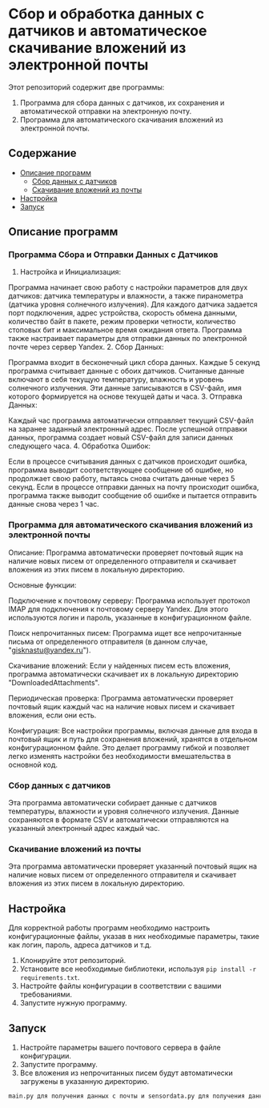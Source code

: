 # Сбор и обработка данных с датчиков и автоматическое скачивание вложений из электронной почты

Этот репозиторий содержит две программы:
1. Программа для сбора данных с датчиков, их сохранения и автоматической отправки на электронную почту.
2. Программа для автоматического скачивания вложений из электронной почты.

## Содержание

- [Описание программ](#описание-программ)
  - [Сбор данных с датчиков](#сбор-данных-с-датчиков)
  - [Скачивание вложений из почты](#скачивание-вложений-из-почты)
- [Настройка](#настройка)
- [Запуск](#запуск)

## Описание программ
### Программа Сбора и Отправки Данных с Датчиков

1. Настройка и Инициализация:

Программа начинает свою работу с настройки параметров для двух датчиков: датчика температуры и влажности, а также пиранометра (датчика уровня солнечного излучения).
Для каждого датчика задается порт подключения, адрес устройства, скорость обмена данными, количество байт в пакете, режим проверки четности, количество стоповых бит и максимальное время ожидания ответа.
Программа также настраивает параметры для отправки данных по электронной почте через сервер Yandex.
2. Сбор Данных:

Программа входит в бесконечный цикл сбора данных.
Каждые 5 секунд программа считывает данные с обоих датчиков.
Считанные данные включают в себя текущую температуру, влажность и уровень солнечного излучения.
Эти данные записываются в CSV-файл, имя которого формируется на основе текущей даты и часа.
3. Отправка Данных:

Каждый час программа автоматически отправляет текущий CSV-файл на заранее заданный электронный адрес.
После успешной отправки данных, программа создает новый CSV-файл для записи данных следующего часа.
4. Обработка Ошибок:

Если в процессе считывания данных с датчиков происходит ошибка, программа выводит соответствующее сообщение об ошибке, но продолжает свою работу, пытаясь снова считать данные через 5 секунд.
Если в процессе отправки данных на почту происходит ошибка, программа также выводит сообщение об ошибке и пытается отправить данные снова через 1 час.


### Программа для автоматического скачивания вложений из электронной почты

Описание:
Программа автоматически проверяет почтовый ящик на наличие новых писем от определенного отправителя и скачивает вложения из этих писем в локальную директорию.

Основные функции:

Подключение к почтовому серверу: Программа использует протокол IMAP для подключения к почтовому серверу Yandex. Для этого используются логин и пароль, указанные в конфигурационном файле.

Поиск непрочитанных писем: Программа ищет все непрочитанные письма от определенного отправителя (в данном случае, "gisknastu@yandex.ru").

Скачивание вложений: Если у найденных писем есть вложения, программа автоматически скачивает их в локальную директорию "DownloadedAttachments".

Периодическая проверка: Программа автоматически проверяет почтовый ящик каждый час на наличие новых писем и скачивает вложения, если они есть.

Конфигурация:
Все настройки программы, включая данные для входа в почтовый ящик и путь для сохранения вложений, хранятся в отдельном конфигурационном файле. Это делает программу гибкой и позволяет легко изменять настройки без необходимости вмешательства в основной код.


### Сбор данных с датчиков

Эта программа автоматически собирает данные с датчиков температуры, влажности и уровня солнечного излучения. Данные сохраняются в формате CSV и автоматически отправляются на указанный электронный адрес каждый час.

### Скачивание вложений из почты

Эта программа автоматически проверяет указанный почтовый ящик на наличие новых писем от определенного отправителя и скачивает вложения из этих писем в локальную директорию.

## Настройка

Для корректной работы программ необходимо настроить конфигурационные файлы, указав в них необходимые параметры, такие как логин, пароль, адреса датчиков и т.д.
1. Клонируйте этот репозиторий.
2. Установите все необходимые библиотеки, используя `pip install -r requirements.txt`.
3. Настройте файлы конфигурации в соответствии с вашими требованиями.
4. Запустите нужную программу.

## Запуск

1. Настройте параметры вашего почтового сервера в файле конфигурации.
2. Запустите программу.
3. Все вложения из непрочитанных писем будут автоматически загружены в указанную директорию.


```bash
main.py для получения данных с почты и sensordata.py для получения данных с разбери

